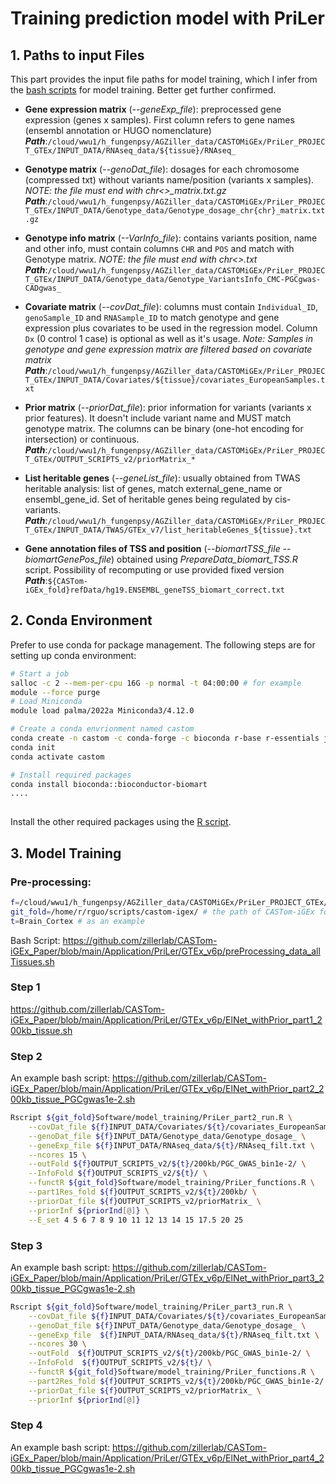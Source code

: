 # Training prediction model with PriLer

## 1. Paths to input Files
This part provides the input file paths for model training, which I infer from the [bash scripts](https://github.com/zillerlab/CASTom-iGEx_Paper/tree/main/Application/PriLer/GTEx_v6p) for model training. Better get further confirmed.

- **Gene expression matrix** (*--geneExp_file*): preprocessed gene expression (genes x samples). First column refers to gene names (ensembl annotation or HUGO nomenclature)
***Path***:`/cloud/wwu1/h_fungenpsy/AGZiller_data/CASTOMiGEx/PriLer_PROJECT_GTEx/INPUT_DATA/RNAseq_data/${tissue}/RNAseq_`

- **Genotype matrix** (*--genoDat_file*): dosages for each chromosome (compressed txt) without variants name/position (variants x samples). *NOTE: the file must end with chr<>_matrix.txt.gz* \
***Path***:`/cloud/wwu1/h_fungenpsy/AGZiller_data/CASTOMiGEx/PriLer_PROJECT_GTEx/INPUT_DATA/Genotype_data/Genotype_dosage_chr{chr}_matrix.txt.gz`

- **Genotype info matrix** (*--VarInfo_file*): contains variants position, name and other info, must contain columns `CHR` and `POS` and match with Genotype matrix. *NOTE: the file must end with  chr<>.txt* \
***Path***:`/cloud/wwu1/h_fungenpsy/AGZiller_data/CASTOMiGEx/PriLer_PROJECT_GTEx/INPUT_DATA/Genotype_data/Genotype_VariantsInfo_CMC-PGCgwas-CADgwas_`

- **Covariate matrix** (*--covDat_file*): columns must contain `Individual_ID`, `genoSample_ID` and `RNASample_ID` to match genotype and gene expression plus covariates to be used in the regression model. Column `Dx` (0 control 1 case) is optional as well as it's usage. *Note: Samples in genotype and gene expression matrix are filtered based on covariate matrix* \
***Path***:`/cloud/wwu1/h_fungenpsy/AGZiller_data/CASTOMiGEx/PriLer_PROJECT_GTEx/INPUT_DATA/Covariates/${tissue}/covariates_EuropeanSamples.txt`

- **Prior matrix** (*--priorDat_file*): prior information for variants (variants x prior features). It doesn't include variant name and MUST match genotype matrix. The columns can be binary (one-hot encoding for intersection) or continuous.  \
***Path***:`/cloud/wwu1/h_fungenpsy/AGZiller_data/CASTOMiGEx/PriLer_PROJECT_GTEx/OUTPUT_SCRIPTS_v2/priorMatrix_*`

- **List heritable genes** (*--geneList_file*): usually obtained from TWAS heritable analysis: list of genes, match external_gene_name or ensembl_gene_id. Set of heritable genes being regulated by cis-variants. \
***Path***:`/cloud/wwu1/h_fungenpsy/AGZiller_data/CASTOMiGEx/PriLer_PROJECT_GTEx/INPUT_DATA/TWAS/GTEx_v7/list_heritableGenes_${tissue}.txt` 

- **Gene annotation files of TSS and position** (*--biomartTSS_file --biomartGenePos_file*) obtained using *PrepareData_biomart_TSS.R* script. Possibility of recomputing or use provided fixed version \
***Path***:`${CASTom-iGEx_fold}refData/hg19.ENSEMBL_geneTSS_biomart_correct.txt`

## 2. Conda Environment
Prefer to use conda for package management. The following steps are for setting up conda environment:
```bash
# Start a job
salloc -c 2 --mem-per-cpu 16G -p normal -t 04:00:00 # for example
module --force purge
# Load Miniconda
module load palma/2022a Miniconda3/4.12.0

# Create a conda envrionment named castom
conda create -n castom -c conda-forge -c bioconda r-base r-essentials jq r-biocmanager
conda init
conda activate castom

# Install required packages
conda install bioconda::bioconductor-biomart
.... 
                      
```
Install the other required packages using the [R script](https://github.com/zillerlab/CASTom-iGEx/blob/master/Software/install_requirements.R).

## 3. Model Training
### Pre-processing:
```bash
f=/cloud/wwu1/h_fungenpsy/AGZiller_data/CASTOMiGEx/PriLer_PROJECT_GTEx/
git_fold=/home/r/rguo/scripts/castom-igex/ # the path of CASTom-iGEx folder
t=Brain_Cortex # as an example
```
Bash Script:
https://github.com/zillerlab/CASTom-iGEx_Paper/blob/main/Application/PriLer/GTEx_v6p/preProcessing_data_allTissues.sh


### Step 1
https://github.com/zillerlab/CASTom-iGEx_Paper/blob/main/Application/PriLer/GTEx_v6p/ElNet_withPrior_part1_200kb_tissue.sh


### Step 2
An example bash script: https://github.com/zillerlab/CASTom-iGEx_Paper/blob/main/Application/PriLer/GTEx_v6p/ElNet_withPrior_part2_200kb_tissue_PGCgwas1e-2.sh
```bash
Rscript ${git_fold}Software/model_training/PriLer_part2_run.R \
	--covDat_file ${f}INPUT_DATA/Covariates/${t}/covariates_EuropeanSamples.txt \
	--genoDat_file ${f}INPUT_DATA/Genotype_data/Genotype_dosage_ \
	--geneExp_file ${f}INPUT_DATA/RNAseq_data/${t}/RNAseq_filt.txt \
	--ncores 15 \
	--outFold ${f}OUTPUT_SCRIPTS_v2/${t}/200kb/PGC_GWAS_bin1e-2/ \
    --InfoFold ${f}OUTPUT_SCRIPTS_v2/${t}/ \
    --functR ${git_fold}Software/model_training/PriLer_functions.R \
    --part1Res_fold ${f}OUTPUT_SCRIPTS_v2/${t}/200kb/ \
    --priorDat_file ${f}OUTPUT_SCRIPTS_v2/priorMatrix_ \
    --priorInf ${priorInd[@]} \
    --E_set 4 5 6 7 8 9 10 11 12 13 14 15 17.5 20 25
```

### Step 3
An example bash script: https://github.com/zillerlab/CASTom-iGEx_Paper/blob/main/Application/PriLer/GTEx_v6p/ElNet_withPrior_part3_200kb_tissue_PGCgwas1e-2.sh

```bash
Rscript ${git_fold}Software/model_training/PriLer_part3_run.R \
    --covDat_file ${f}INPUT_DATA/Covariates/${t}/covariates_EuropeanSamples.txt \
    --genoDat_file ${f}INPUT_DATA/Genotype_data/Genotype_dosage_ \
    --geneExp_file  ${f}INPUT_DATA/RNAseq_data/${t}/RNAseq_filt.txt \
    --ncores 30 \
    --outFold  ${f}OUTPUT_SCRIPTS_v2/${t}/200kb/PGC_GWAS_bin1e-2/ \
    --InfoFold  ${f}OUTPUT_SCRIPTS_v2/${t}/ \
    --functR ${git_fold}Software/model_training/PriLer_functions.R \
    --part2Res_fold ${f}OUTPUT_SCRIPTS_v2/${t}/200kb/PGC_GWAS_bin1e-2/ \
    --priorDat_file ${f}OUTPUT_SCRIPTS_v2/priorMatrix_ \
    --priorInf ${priorInd[@]}
```

### Step 4
An example bash script: https://github.com/zillerlab/CASTom-iGEx_Paper/blob/main/Application/PriLer/GTEx_v6p/ElNet_withPrior_part4_200kb_tissue_PGCgwas1e-2.sh